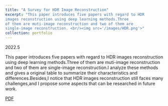 ```yaml
---
title: "A Survey for HDR Image Reconstruction"
excerpt: "This paper introduces five papers with regard to HDR 
images reconstruction using deep learning methods.Three 
of them are muti-image reconstruction and two of them are
single-image reconstruction. <br/><img src='/images/HDR.png'>"
collection: portfolio
---
```

2022.5

This paper introduces five papers with regard to HDR
images reconstruction using deep learning methods.Three
of them are muti-image reconstruction and two of them are
single-image reconstruction.I analyze these methods and
gives a original table to summarize their characteristics and
differences.Besides,I notice that HDR images reconstruction still faces many challenges,and I propose some aspects
that can be researched in future work.

[PDF](../assets/Curriculum_Vitae.pdf)
